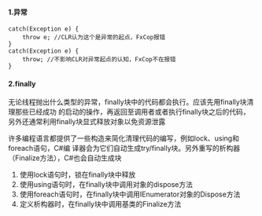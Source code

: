 #### 1.异常
```
catch(Exception e) {
    throw e; //CLR认为这个是异常的起点，FxCop报错
}
catch(Exception e) {
    throw; //不影响CLR对异常起点的认知，FxCop不在报错
}
```
#### 2.finally	
无论线程抛出什么类型的异常，finally块中的代码都会执行。应该先用finally块清理那些已经成功
的启动的操作，再返回至调用者或者执行finally块之后的代码，另外还通常利用finally块显式释放对象以免资源泄露

许多编程语言都提供了一些构造来简化清理代码的编写，例如lock、using和foreach语句，C#编
译器会为它们自动生成try/finally块。另外重写的析构器（Finalize方法），C#也会自动生成块
1. 使用lock语句时，锁在finally块中释放
2. 使用using语句时，在finally块中调用对象的dispose方法
3. 使用foreach语句时，在finally块中调用IEnumerator对象的Dispose方法
4. 定义析构器时，在finally块中调用基类的Finalize方法